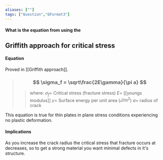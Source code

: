 ```yaml
---
aliases: [""]
tags: ["Question","QFormat3"]
---
```


#### What is the equation from using the
## Griffith approach for critical stress
#### Equation
Proved in [[Griffith approach]].

> ### $$ \sigma_f = \sqrt\frac{2E\gamma}{\pi a} $$ 
>> where:
>> $\sigma_f=$ Critical stress (fracture stress)
>> $E=$ [[youngs modulus]]
>> $\gamma=$ Surface energy per unit area ($J/m^{2}$)
>> $a=$ radius of crack

This equation is true for thin plates in plane stress conditions experiencing no plastic deformation.

#### Implications
As you increase the crack radius the critical stress that fracture occurs at decreases, so to get a strong material you want minimal defects in it's structure.
